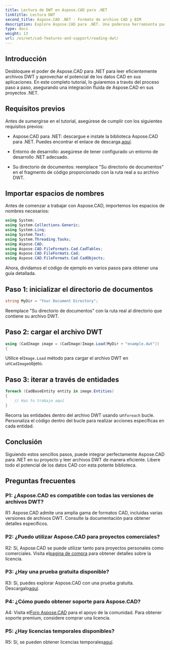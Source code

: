 ```yaml
---
title: Lectura de DWT en Aspose.CAD para .NET
linktitle: Lectura DWT
second_title: Aspose.CAD .NET - Formato de archivo CAD y BIM
description: Explore Aspose.CAD para .NET. Una poderosa herramienta para leer archivos DWT sin esfuerzo. Aumente su integración de datos CAD con nuestro tutorial fácil de usar.
type: docs
weight: 13
url: /es/net/cad-features-and-support/reading-dwt/
---
```

## Introducción

Desbloquee el poder de Aspose.CAD para .NET para leer eficientemente archivos DWT y aprovechar el potencial de los datos CAD en sus aplicaciones. En este completo tutorial, lo guiaremos a través del proceso paso a paso, asegurando una integración fluida de Aspose.CAD en sus proyectos .NET.

## Requisitos previos

Antes de sumergirse en el tutorial, asegúrese de cumplir con los siguientes requisitos previos:

-  Aspose.CAD para .NET: descargue e instale la biblioteca Aspose.CAD para .NET. Puedes encontrar el enlace de descarga.[aquí](https://releases.aspose.com/cad/net/).

- Entorno de desarrollo: asegúrese de tener configurado un entorno de desarrollo .NET adecuado.

- Su directorio de documentos: reemplace "Su directorio de documentos" en el fragmento de código proporcionado con la ruta real a su archivo DWT.

## Importar espacios de nombres

Antes de comenzar a trabajar con Aspose.CAD, importemos los espacios de nombres necesarios:

```csharp
using System;
using System.Collections.Generic;
using System.Linq;
using System.Text;
using System.Threading.Tasks;
using Aspose.CAD;
using Aspose.CAD.FileFormats.Cad.CadTables;
using Aspose.CAD.FileFormats.Cad;
using Aspose.CAD.FileFormats.Cad.CadObjects;
```

Ahora, dividamos el código de ejemplo en varios pasos para obtener una guía detallada.

## Paso 1: inicializar el directorio de documentos

```csharp
string MyDir = "Your Document Directory";
```

Reemplace "Su directorio de documentos" con la ruta real al directorio que contiene su archivo DWT.

## Paso 2: cargar el archivo DWT

```csharp
using (CadImage image = (CadImage)Image.Load(MyDir + "example.dwt"))
{
```

 Utilice el`Image.Load` método para cargar el archivo DWT en un`CadImage`objeto.

## Paso 3: iterar a través de entidades

```csharp
foreach (CadBaseEntity entity in image.Entities)
{
    // Haz tu trabajo aquí
}
```

 Recorra las entidades dentro del archivo DWT usando un`foreach` bucle. Personaliza el código dentro del bucle para realizar acciones específicas en cada entidad.

## Conclusión

Siguiendo estos sencillos pasos, puede integrar perfectamente Aspose.CAD para .NET en su proyecto y leer archivos DWT de manera eficiente. Libere todo el potencial de los datos CAD con esta potente biblioteca.

## Preguntas frecuentes

### P1: ¿Aspose.CAD es compatible con todas las versiones de archivos DWT?

R1: Aspose.CAD admite una amplia gama de formatos CAD, incluidas varias versiones de archivos DWT. Consulte la documentación para obtener detalles específicos.

### P2: ¿Puedo utilizar Aspose.CAD para proyectos comerciales?

 R2: Sí, Aspose.CAD se puede utilizar tanto para proyectos personales como comerciales. Visita el[pagina de compra](https://purchase.aspose.com/buy) para obtener detalles sobre la licencia.

### P3: ¿Hay una prueba gratuita disponible?

 R3: Sí, puedes explorar Aspose.CAD con una prueba gratuita. Descargalo[aquí](https://releases.aspose.com/).

### P4: ¿Cómo puedo obtener soporte para Aspose.CAD?

 A4: Visita el[Foro Aspose.CAD](https://forum.aspose.com/c/cad/19) para el apoyo de la comunidad. Para obtener soporte premium, considere comprar una licencia.

### P5: ¿Hay licencias temporales disponibles?

 R5: Sí, se pueden obtener licencias temporales[aquí](https://purchase.aspose.com/temporary-license/).